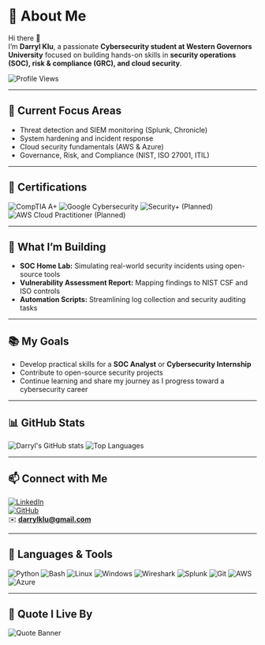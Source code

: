 # 🧠 About Me

Hi there 👋  
I’m **Darryl Klu**, a passionate **Cybersecurity student at Western Governors University** focused on building hands-on skills in **security operations (SOC), risk & compliance (GRC), and cloud security**.

![Profile Views](https://komarev.com/ghpvc/?username=dcyberw0rld&label=Profile%20Views&color=blue&style=flat-square)

---

## 🎯 Current Focus Areas
- Threat detection and SIEM monitoring (Splunk, Chronicle)
- System hardening and incident response
- Cloud security fundamentals (AWS & Azure)
- Governance, Risk, and Compliance (NIST, ISO 27001, ITIL)

---

## 🧩 Certifications
![CompTIA A+](https://img.shields.io/badge/CompTIA-A%2B-red?style=for-the-badge&logo=comptia)
![Google Cybersecurity](https://img.shields.io/badge/Google-Cybersecurity-blue?style=for-the-badge&logo=google)
![Security+ (Planned)](https://img.shields.io/badge/CompTIA-Security%2B-lightgrey?style=for-the-badge&logo=comptia)
![AWS Cloud Practitioner (Planned)](https://img.shields.io/badge/AWS-Cloud_Practitioner-orange?style=for-the-badge&logo=amazonaws)

---

## 🧪 What I’m Building
- **SOC Home Lab:** Simulating real-world security incidents using open-source tools  
- **Vulnerability Assessment Report:** Mapping findings to NIST CSF and ISO controls  
- **Automation Scripts:** Streamlining log collection and security auditing tasks  

---

## 📚 My Goals
- Develop practical skills for a **SOC Analyst** or **Cybersecurity Internship**  
- Contribute to open-source security projects  
- Continue learning and share my journey as I progress toward a cybersecurity career  

---

## 📊 GitHub Stats
![Darryl's GitHub stats](https://github-readme-stats.vercel.app/api?username=dcyberw0rld&show_icons=true&theme=tokyonight)
![Top Languages](https://github-readme-stats.vercel.app/api/top-langs/?username=dcyberw0rld&layout=compact&theme=tokyonight)

---

## 📫 Connect with Me
[![LinkedIn](https://img.shields.io/badge/LinkedIn-Darryl%20Klu-blue?style=for-the-badge&logo=linkedin)](https://www.linkedin.com/in/darryl-klu-79138b25a/)  
[![GitHub](https://img.shields.io/badge/GitHub-dcyberw0rld-black?style=for-the-badge&logo=github)](https://github.com/dcyberw0rld)  
✉️ **darrylklu@gmail.com**  

---

## 🧰 Languages & Tools
![Python](https://img.shields.io/badge/Python-3776AB?style=for-the-badge&logo=python&logoColor=white)
![Bash](https://img.shields.io/badge/Bash-4EAA25?style=for-the-badge&logo=gnubash&logoColor=white)
![Linux](https://img.shields.io/badge/Linux-FCC624?style=for-the-badge&logo=linux&logoColor=black)
![Windows](https://img.shields.io/badge/Windows-0078D6?style=for-the-badge&logo=windows&logoColor=white)
![Wireshark](https://img.shields.io/badge/Wireshark-1679A7?style=for-the-badge&logo=wireshark&logoColor=white)
![Splunk](https://img.shields.io/badge/Splunk-000000?style=for-the-badge&logo=splunk)
![Git](https://img.shields.io/badge/Git-F05032?style=for-the-badge&logo=git&logoColor=white)
![AWS](https://img.shields.io/badge/AWS-232F3E?style=for-the-badge&logo=amazonaws)
![Azure](https://img.shields.io/badge/Azure-0078D4?style=for-the-badge&logo=microsoftazure)

---

## 🚀 Quote I Live By
![Quote Banner](https://img.shields.io/badge/“Security_isn't_a_product,_it's_a_process_—_continuous,_adaptive,_and_human.”-purple?style=for-the-badge&logoColor=white)

